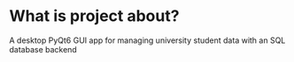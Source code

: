 # What is project about?

A desktop PyQt6 GUI app for managing university student data with an SQL database backend
